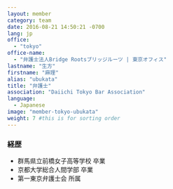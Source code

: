 ```yaml
---
layout: member
category: team
date: 2016-08-21 14:50:21 -0700
lang: jp
office:
  - "tokyo"
office-name:
  - "弁護士法人Bridge Rootsブリッジルーツ | 東京オフィス"
lastname: "生方"
firstname: "麻理"
alias: "ubukata"
title: "弁護士"
association: "Daiichi Tokyo Bar Association"
language:
  - Japanese
image: "member-tokyo-ubukata"
weight: 7 #this is for sorting order
---
```


### 経歴
- 群馬県立前橋女子高等学校 卒業
- 京都大学総合人間学部 卒業
- 第一東京弁護士会 所属

